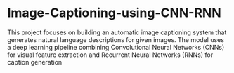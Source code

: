 # Image-Captioning-using-CNN-RNN
This project focuses on building an automatic image captioning system that
generates natural language descriptions for given images. The model uses a deep learning pipeline combining Convolutional Neural Networks (CNNs) for visual feature extraction and Recurrent Neural
Networks (RNNs) for caption generation
